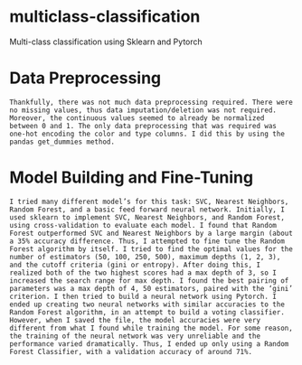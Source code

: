 # multiclass-classification
Multi-class classification using Sklearn and Pytorch

# Data Preprocessing

	Thankfully, there was not much data preprocessing required. There were no missing values, thus data imputation/deletion was not required. Moreover, the continuous values seemed to already be normalized between 0 and 1. The only data preprocessing that was required was one-hot encoding the color and type columns. I did this by using the pandas get_dummies method.

# Model Building and Fine-Tuning

	I tried many different model’s for this task: SVC, Nearest Neighbors, Random Forest, and a basic feed forward neural network. Initially, I used sklearn to implement SVC, Nearest Neighbors, and Random Forest, using cross-validation to evaluate each model. I found that Random Forest outperformed SVC and Nearest Neighbors by a large margin (about a 35% accuracy difference. Thus, I attempted to fine tune the Random Forest algorithm by itself. I tried to find the optimal values for the number of estimators (50, 100, 250, 500), maximum depths (1, 2, 3), and the cutoff criteria (gini or entropy). After doing this, I realized both of the two highest scores had a max depth of 3, so I increased the search range for max depth. I found the best pairing of parameters was a max depth of 4, 50 estimators, paired with the ‘gini’ criterion. I then tried to build a neural network using Pytorch. I ended up creating two neural networks with similar accuracies to the Random Forest algorithm, in an attempt to build a voting classifier. However, when I saved the file, the model accuracies were very different from what I found while training the model. For some reason, the training of the neural network was very unreliable and the performance varied dramatically. Thus, I ended up only using a Random Forest Classifier, with a validation accuracy of around 71%.
